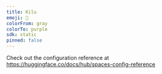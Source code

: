 ```yaml
---
title: Kilu
emoji: 🏃
colorFrom: gray
colorTo: purple
sdk: static
pinned: false
---
```


Check out the configuration reference at https://huggingface.co/docs/hub/spaces-config-reference
